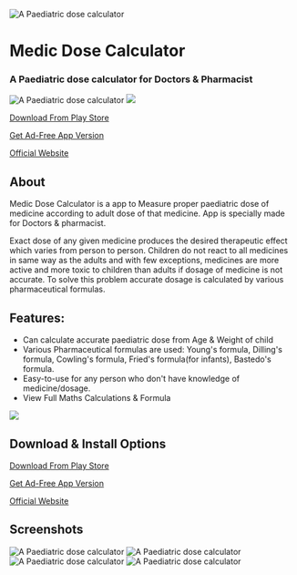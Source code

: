 ![A Paediatric dose calculator](docs/img/screenshotsss0.png)

# Medic Dose Calculator
### A Paediatric dose calculator for Doctors & Pharmacist

![A Paediatric dose calculator](https://img.shields.io/badge/Android-34A853.svg?style=for-the-badge&logo=Android&logoColor=white)
[<img src="https://img.shields.io/badge/Google_Play-414141?style=for-the-badge&logo=google-play&logoColor=white">](https://play.google.com/store/apps/details?id=devesh.medic.dose)



[Download From Play Store](https://play.google.com/store/apps/details?id=devesh.medic.dose)

[Get Ad-Free App Version](https://play.google.com/store/apps/details?id=devesh.medic.plus)

[Official Website](https://deveshrx.com)



## About
Medic Dose Calculator is a app to Measure proper paediatric dose of medicine according to adult dose of that medicine.
App is specially made for Doctors & pharmacist.

Exact dose of any given medicine produces the desired therapeutic effect which varies from person to person. Children do not react to all medicines in same way as the adults and with few exceptions, medicines are more active and more toxic to children than adults if dosage of  medicine is not accurate. To solve this problem accurate dosage is calculated by various pharmaceutical formulas.

## Features:
* Can calculate accurate paediatric dose from Age & Weight of child
* Various Pharmaceutical formulas are used: Young's formula, Dilling's formula, Cowling's formula, Fried's formula(for infants), Bastedo's formula.
* Easy-to-use for any person who don't have knowledge of medicine/dosage.
* View Full Maths Calculations & Formula 

[<img src="docs/img/google_play_badge.png">](https://play.google.com/store/apps/details?id=devesh.medic.dose)

## Download & Install Options

[Download From Play Store](https://play.google.com/store/apps/details?id=devesh.medic.dose)

[Get Ad-Free App Version](https://play.google.com/store/apps/details?id=devesh.medic.plus)

[Official Website](https://deveshrx.com)


## Screenshots

![A Paediatric dose calculator](docs/img/screenshotsss1.png)
![A Paediatric dose calculator](docs/img/screenshotsss2.png)
![A Paediatric dose calculator](docs/img/screenshotsss3.png)
![A Paediatric dose calculator](docs/img/screenshotsss4.png)
